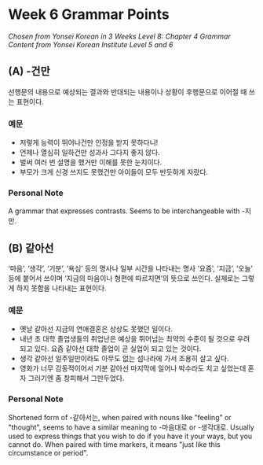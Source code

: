 # Week 6 Grammar Points
*Chosen from Yonsei Korean in 3 Weeks Level 8: Chapter 4 Grammar*  
*Content from Yonsei Korean Institute Level 5 and 6*

## (A) -건만
선행문의 내용으로 예상되는 결과와 반대되는 내용이나 상황이 후행문으로 이어절 때 쓰는 표현이다.

### 예문
- 저렇게 능력이 뛰어나건만 인정을 받지 못하다니!
- 언제나 열심히 일하건만 성과사 그다지 좋지 않다.
- 벌써 여러 번 설명을 했거만 이해를 못한 눈치이다.
- 부모가 크게 신경 쓰지도 못했건만 아이들이 모두 반듯하게 자랐다.

### Personal Note
A grammar that expresses contrasts. Seems to be interchangeable with -지만.

## (B) 같아선
‘마음’, ‘생각’, ‘기분’, ‘욕심’ 등의 명사나 일부 시간을 나타내는 명사 ‘요즘’, ‘지금’, ‘오늘’ 등에 붙어서 쓰이며 ‘지금의 마음이나 형편에 따르지면’의 뜻으로 쓰인다. 실제로는 그렇게 하지 못함을 나타내는 표현이다.

### 예문
- 옛날 같아선 지금의 연애결혼은 상상도 못했던 일이다.
- 내년 초 대학 졸업생들의 취업난은 예상을 뛰어넘는 최약의 수준이 될 것으로 우려되고 있다. 요즘 같아선 대학 졸업이 곧 실업이 되고 있는 것이다.
- 생각 같아선 일주일만이라도 아무도 없는 섬나라에 가서 조용히 살고 싶다.
- 영화가 너무 감동적이어서 기분 같아선 마지막에 일어나 박수라도 치고 싶었는데 혼자 그러기엔 좀 창피해서 그만두었다.

### Personal Note
Shortened form of -같아서는, when paired with nouns like "feeling" or "thought", seems to have a similar meaning to -마음대로 or -생각대로. Usually used to express things that you wish to do if you have it your ways, but you cannot do. When paired with time markers, it means "just like this circumstance or period".
